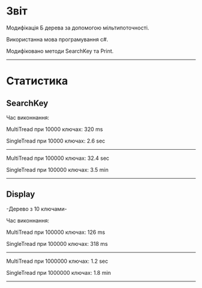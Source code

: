 # Звіт

Модифікація Б дерева за допомогою мільтипоточності.

Використанна мова програмування с#.

Модифіковано методи SearchKey та Print.

________
# Статистика

## SearchKey

Час виконнання:

MultiTread при 10000 ключах: 320 ms

SingleTread при 10000 ключах: 2.6 sec

__________

MultiTread при 100000 ключах: 32.4 sec

SingleTread при 100000 ключах: 3.5 min
__________

## Display

-Дерево з 10 ключами-

Час виконнання:

MultiTread при 100000 ключах: 126 ms

SingleTread при 100000 ключах: 318 ms

___________

MultiTread при 1000000 ключах: 1.2 sec

SingleTread при 1000000 ключах: 1.8 min 
__________

